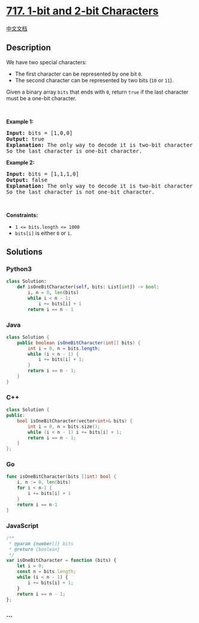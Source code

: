 # [717. 1-bit and 2-bit Characters](https://leetcode.com/problems/1-bit-and-2-bit-characters)

[中文文档](/solution/0700-0799/0717.1-bit%20and%202-bit%20Characters/README.md)

## Description

<p>We have two special characters:</p>

<ul>
	<li>The first character can be represented by one bit <code>0</code>.</li>
	<li>The second character can be represented by two bits (<code>10</code> or <code>11</code>).</li>
</ul>

<p>Given a binary array <code>bits</code> that ends with <code>0</code>, return <code>true</code> if the last character must be a one-bit character.</p>

<p>&nbsp;</p>
<p><strong>Example 1:</strong></p>

<pre>
<strong>Input:</strong> bits = [1,0,0]
<strong>Output:</strong> true
<strong>Explanation:</strong> The only way to decode it is two-bit character and one-bit character.
So the last character is one-bit character.
</pre>

<p><strong>Example 2:</strong></p>

<pre>
<strong>Input:</strong> bits = [1,1,1,0]
<strong>Output:</strong> false
<strong>Explanation:</strong> The only way to decode it is two-bit character and two-bit character.
So the last character is not one-bit character.
</pre>

<p>&nbsp;</p>
<p><strong>Constraints:</strong></p>

<ul>
	<li><code>1 &lt;= bits.length &lt;= 1000</code></li>
	<li><code>bits[i]</code> is either <code>0</code> or <code>1</code>.</li>
</ul>

## Solutions

<!-- tabs:start -->

### **Python3**

```python
class Solution:
    def isOneBitCharacter(self, bits: List[int]) -> bool:
        i, n = 0, len(bits)
        while i < n - 1:
            i += bits[i] + 1
        return i == n - 1
```

### **Java**

```java
class Solution {
    public boolean isOneBitCharacter(int[] bits) {
        int i = 0, n = bits.length;
        while (i < n - 1) {
            i += bits[i] + 1;
        }
        return i == n - 1;
    }
}
```

### **C++**

```cpp
class Solution {
public:
    bool isOneBitCharacter(vector<int>& bits) {
        int i = 0, n = bits.size();
        while (i < n - 1) i += bits[i] + 1;
        return i == n - 1;
    }
};
```

### **Go**

```go
func isOneBitCharacter(bits []int) bool {
	i, n := 0, len(bits)
	for i < n-1 {
		i += bits[i] + 1
	}
	return i == n-1
}
```

### **JavaScript**

```js
/**
 * @param {number[]} bits
 * @return {boolean}
 */
var isOneBitCharacter = function (bits) {
    let i = 0;
    const n = bits.length;
    while (i < n - 1) {
        i += bits[i] + 1;
    }
    return i == n - 1;
};
```

### **...**

```

```

<!-- tabs:end -->
